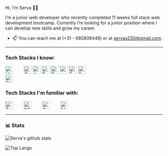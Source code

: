 Hi, I’m Serva 👋😄

I’m a junior web developer who recently completed 11 weeks full stack web development bootcamp. 
Currently I’m looking for a junior position where I can develop new skills and grow my career.
- 📫 You can reach me at (+31 - 685808449) or at servas230@gmail.com. 

---
<!---
AvresCode/AvresCode is a ✨ special ✨ repository because its `README.md` (this file) appears on your GitHub profile.
You can click the Preview link to take a look at your changes.
--->

### Tech Stacks I know:
[<img style="margin-right:30px" alt="Html" src="https://img.shields.io/badge/HTML-E34F26?logo=html5&logoColor=white&style=flat" height="25" />](https://html.com/)
[<img alt="Css" src="https://img.shields.io/badge/CSS-1572B6?logo=css3&logoColor=white&style=flat" height="25"/>](https://web.dev/learn/css/)
[<img alt="Javascript" src="https://img.shields.io/badge/Javascript-F7DF1E?logo=javascript&logoColor=white&style=flat" height="25" />](https://www.javascript.com/)
[<img alt="React" src="https://img.shields.io/badge/React-61DAFB?logo=react&logoColor=white&style=flat" height="25"/>](https://reactjs.org/)
[<img alt="Redux" src="https://img.shields.io/badge/Redux-764ABC?logo=redux&logoColor=white&style=flat" height="25"/>](https://redux.js.org/)
[<img alt="" src="https://img.shields.io/badge/Node.js-339933?logo=node.js&logoColor=white&style=flat" height="25"/>](https://nodejs.org/en/)
[<img alt="Express" src="https://img.shields.io/badge/Express-000000?logo=express&logoColor=white&style=flat" height="25"/>](https://expressjs.com/)
[<img alt="Sequelize" src="https://img.shields.io/badge/Sequelize-52B0E7?logo=sequelize&logoColor=white&style=flat" height="25"/>](https://sequelize.org/)
<br/>
[<img alt="Styledcomponents" src="https://img.shields.io/badge/StyledComponents-DB7093?logo=styledcomponents&logoColor=white&style=flat" height="25"/>](https://styled-components.com/)

### Tech Stacks I'm familiar with:
[<img style="margin-right:30px" alt="Typscript" src="https://img.shields.io/badge/TypeScript-007ACC?style=flat&logo=typescript&logoColor=white" height="25" />](https://www.typescriptlang.org/)
[<img style="margin-right:30px" alt="NEXT.js" src="https://img.shields.io/badge/NEXT.js-000000?style=flat&logo=next.js&logoColor=white" height="25" />](https://www.nextjs.org/)
[<img style="margin-right:30px" alt="GraphQL" src="https://img.shields.io/badge/GraphQL-DB7093?style=flat&logo=graphql&logoColor=white" height="25" />](https://www.graphql.org/)
[<img style="margin-right:30px" alt="MongoDB" src="https://img.shields.io/badge/MongoDB-4EA94B?style=flat&logo=mongodb&logoColor=white" height="25" />](https://www.mongodb.com/)

---

### 📊 Stats


![Serva's github stats](https://github-readme-stats.vercel.app/api?username=AvresCode&count_private=true&show_icons=true&theme=radical)

![Top Langs](https://github-readme-stats.vercel.app/api/top-langs/?username=AvresCode&layout=compact&show_icons=true&theme=radical)


